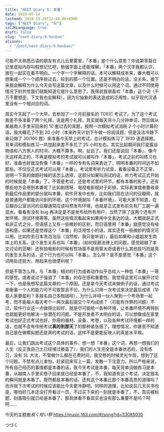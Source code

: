 ```yaml
---
title: "NEET Diary 9: 本番"
date: 2019-07-14
lastmod: 2019-10-20T12:44:06+0900
tags: ["NEET Diary", "杂"]
isCJKLanguage: true
draft: false
slug: "neet-diary-9-honban"
aliases:
  - "/post/neet-diary-9-honban/"
---
```


可能不太熟悉日语的朋友有点儿云里雾里，「本番」是个什么意思？你说第零篇日记里虚拟内存叫假想记忆吧，勉强字面上还能理解，「本番」两个汉字我都认识，放在一起实在看不明白。一个字一个字解释的话，本可以解释成本来，番大概可以想象成一个一个顺序排过去，轮到的那一个位置。还是不明白的话，没关系，接下来我会解释为什么今天会写这篇文章，以及什么时候可以用这个词，通过不同使用情况下的共性我们就能知道它是什么意思了。我得说我很喜欢「本番」这个词（千万不要想歪，下文我也会解释），因为它抽象的表达造成的泛用性，似乎现代汉语里没有一个相对应的词。

<!--more-->

其实今天起了一个大早，去参加了一个月前报名的 TOEIC 考试了。为了这个考试我差不多准备了两个礼拜，说是两个礼拜，其实就每天背十几分钟单词，然后做从某越南人手里买回来的 10 套过去的真题，按照一次模拟考试消耗 2 个小时计算的话，我大概花了不到 20 小时（本来昨天计划下午做一份阅读题，但是没法冷静下来只做了 30/100 题）来准备今天早上的考试，总计模拟练习了 1930 道选择题。背单词和模拟练习一共加起来差不多花了 25 小时左右。其实比起期间我打星露谷物语和八方旅人的时间，大概不算多。啊，扯远了。我们还是说回「本番」，像今天这样真正的、不再是模拟考的考试就可以被叫作「本番」，考试之前的叫练习也好、准备也好就没有像「本番」一样的专有名词来表达了，明明本番的时间远不如那些。不仅仅正式考试可以用「本番」，考试里有听力试音，看看设备正不正常，说明一下真的做题时候的该怎么选择，这部分如果叫测试的话，听力考试正式开始的时候就是「本番」了。不管是考试，还是考试里的环节，都有本番的影子。还有哪些地方会用到本番呢？比如剧团呀、电视电影相对于彩排，实际表演或者要收录到最后作品里的部分就叫本番。软件开发中也有，比如我们现在访问的豆瓣网，就是普通用户都能访问到的环境，这个环境就叫「本番环境」，可能大家不知道，在豆瓣办公室访问的豆瓣通常应该叫预发布环境，也就是正式发布前先有厂工趟一遍混水，看看有没有 bug 再决定是不是发布给所有用户，当然了除了这两个还有开发环境、测试环境等等。虽然这些情况看起来如果用中文表达的话，大概就是正式和非正式之分，但语感上又有一些微妙的区别，而日语里用「本番」就感觉没有啥违和感。如果还是觉得这个「本番」的泛用性小的话，其实还有一些微妙的情况可以用。比如你去日本洗泡泡浴（当然啦，我只是听说），最后如果和小姐姐发生肉体上的关系，这个发生关系也叫「本番」（如何规避法律上的问题，感觉超越了本文讨论的范畴）还有拍电影的时候有性场面不是用蒙太奇或者什么其他技巧而是真的发生关系的话，这个行为也可以叫「本番」。怎么样？是不是感觉「本番」这个词用处还挺大，用起来也很便利呢？

但是不管怎么样，与「本番」相对的行为或者动作似乎总给人一种低「本番」一等的感觉。或者说过于强调了「本番」的存在感和重要性。我觉得这里可以展开讨论一下，也是我想写这篇文章的一个原因。还是拿今天考试来做例子的话，通过考试来衡量一个人的能力可不可取暂且不论，为什么只用一次考试来决定最后成绩（毕竟人家要盈利？多报名自己多掏钱呗），为什么非得一伙人聚到一个考场里一起考，而不能每人每天考个一两次最后提交个平均成绩？（可能有作弊的问题）不过，软件行业这一点做得比较好，就是尽可能统一各种环境，让本番环境不再特别也就能更好地解决一些潜在的问题。不是开发者不太明白的话，可以想像成在家里考试也好正式考试也好，你用的器材、设备、考卷，以及各种考试环境都一样的话，也就不会有传统考试**真的到那天**了的那种紧张感了，理想情况，你甚至不知道自己是在做模拟题还是真的考试的话，这样不是更能反映人的真是水平嘛。

最后，让我们跳出考试这个具体的事件，想一想「本番」这个词，再想一想我们的人生（反正我自己土已经埋过膝盖了），我们的人生完全是本番状态的，没有练习，没有 SL 大法，不管做什么都在花费时间，我交卷的时候灵光乍现，想到了这个问题，不禁有点儿害怕，赶紧回来写上一篇，发散一下注意力。所以严格来说，所有自己经历的事情都是本番的话，我今天考试是本番，每天背单词做练习是本番，从越南人手里买卷子回来就已经是本番了，不，我知道有这个考试、决定报名的瞬间就是本番了。既然都是本番的话，还有这个本番比那个本番高贵的道理吗？也许我下次考试的时候应该能比今天更冷静吧。同样的道理，比如说前几天买书也是，哪怕好几本还没打开看过一页，不过买下来的一刻就是本番了，不，其实被标题、封面吸引就已经是本番了，那具体看不看其实也没有那么重要不是吗？呵呵……

今天的主题曲*長く短い祭* https://music.163.com/#/song?id=33085030

つづく
